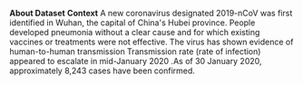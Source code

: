 **About Dataset**
**Context**
A new coronavirus designated 2019-nCoV was first identified in Wuhan, the capital of China's Hubei province. People developed pneumonia without a clear cause and for which existing vaccines or treatments were not effective. The virus has shown evidence of human-to-human transmission
Transmission rate (rate of infection) appeared to escalate in mid-January 2020 .As of 30 January 2020, approximately 8,243 cases have been confirmed.
